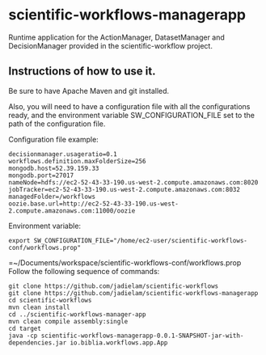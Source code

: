 # scientific-workflows-managerapp
Runtime application for the ActionManager, DatasetManager and DecisionManager provided in the scientific-workflow project.

## Instructions of how to use it.
Be sure to have Apache Maven and git installed.  

Also, you will need to have a configuration file with all the configurations ready, and the environment variable SW_CONFIGURATION_FILE set to the path of the configuration file.

Configuration file example:
```
decisionmanager.usageratio=0.1
workflows.definition.maxFolderSize=256
mongodb.host=52.39.159.33
mongodb.port=27017
nameNode=hdfs://ec2-52-43-33-190.us-west-2.compute.amazonaws.com:8020
jobTracker=ec2-52-43-33-190.us-west-2.compute.amazonaws.com:8032
managedFolder=/workflows
oozie.base.url=http://ec2-52-43-33-190.us-west-2.compute.amazonaws.com:11000/oozie
```

Environment variable:
```
export SW_CONFIGURATION_FILE="/home/ec2-user/scientific-workflows-conf/workflows.prop"
```

=~/Documents/workspace/scientific-workflows-conf/workflows.prop
Follow the following sequence of commands:

```
git clone https://github.com/jadielam/scientific-workflows
git clone https://github.com/jadielam/scientific-workflows-managerapp
cd scientific-workflows
mvn clean install
cd ../scientific-workflows-manager-app
mvn clean compile assembly:single
cd target
java -cp scientific-workflows-managerapp-0.0.1-SNAPSHOT-jar-with-dependencies.jar io.biblia.workflows.app.App

```
